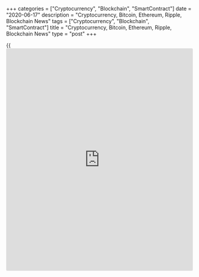 +++
categories = ["Cryptocurrency", "Blockchain", "SmartContract"]
date = "2020-06-17"
description = "Cryptocurrency, Bitcoin, Ethereum, Ripple, Blockchain News"
tags = ["Cryptocurrency", "Blockchain", "SmartContract"]
title = "Cryptocurrency, Bitcoin, Ethereum, Ripple, Blockchain News"
type = "post"
+++

{{<iframe id="large-banner" src="https://www.bounty.group/#slide=14.0" width="100%" height="600" scrolling="no" style="border: 0px solid rgb(216, 221, 230); border-radius: 3px;">}}



[ ![logo][1] ][2]

![logo][3]

  * [▮ Home][4]
  * [ ▮ Business][5]
    * [ Latest Headlines][6]
    * [Top Stories][7]
    * [Breaking News][8]
    * [Earnings][9]
    * [Biotech][10]
    * [Investors][11]
    * [Stock Alerts][12]
    * [IPOs][13]
    * [M&A][14]
    * [Canadian][15]
    * [UK][16]
    * [Key Wallstreet Events][17]
    * [▮ Industry News][18]
      * [ Technology][19]
      * [ Software][20]
      * [ Banking][21]
      * [ Automotive][22]
      * [ Energy][23]
      * [More][24]
    * ▮ Corp. Calendars
      * [Dividends][25]
      * [Stock Splits][26]
      * [ Buybacks][27]
      * [ Conference Calls][28]
    * ▮ Earnings Calendars
      * [Earnings Calendar][29]
      * [ Pos Pre-announcements][30]
      * [ Profit Warnings][31]
      * [ Positive Surprise][32]
      * [ Negative Surprise][33]
      * [ Latest Earnings][34]
    * ▮ FDA Calendars
      * [Drug Approvals][35]
      * [ Device Approvals][36]
      * [ Clinical Trial Calendar][37]
    * ▮ Ratings Changes 
      * [Upgrades][38]
      * [Downgrades][39]
      * [ Cov Initiations][40]
      * [ Cov. Reiterated][41]
  * [ ▮ Economy][42]
    * [ US][43]
    * [ Europe][44]
    * [ Asia][45]
    * [ Global][46]
    * [ Economic Calendar][47]
    * [ Economic Scorecard][48]
    * [ Fed Members][49]
  * [ ▮Crypto ][50]
    * [ Cryptocurrency][51]
    * [ Blockchain][52]
  * [ ▮ Markets][53]
    * [ Morning Mkt Analysis][54]
    * [US Commentary][55]
    * [ European Commentary][56]
    * [ Asian Commentary][57]
    * [ Canadian Commentary][58]
    * [ Indian Commentary][59]
    * [Commodities][60]
    * [Bonds][61]
    * [Currencies][62]
  * [ ▮ Politics][63]
    * [ US][64]
    * [ World][65]
    * [White House][66]
    * [Elections][67]
    * [Congress][68]
    * [General News][69]
  * [ ▮ Forex][70]
    * [ FX Top Stories][71]
    * [ Currency Analysis][62]
    * [ Currency Alerts][72]
    * [ Economic Calendar][47]
    * [ Economic Scorecard][48]
  * [ ▮ Health NEW][73]
    * [ Coronavirus][74]
    * [ COVID-19 Calendar NEW][75]
    * [ Diet & Fitness][76]
    * [Cannabis][77]
    * [Kids Health][78]
    * [Men's Health][79]
    * [Women's Health][80]
    * [Cancer News][81]
    * [Drug Development][82]
    * [Mental Health][83]
  * [ ▮ Entertainment][84]
    * [ Top Stories][85]
    * [Slide Shows][86]
    * [ Game of Thrones][87]
    * ▮ Music [news](https://www.letsplayfx.com/blog/forex-news-website/)
      * [Pop][88]
      * [Rock][89]
      * [ Classic Rock][90]
      * [Rap/Hip-Hop][91]
      * [Country][92]
      * [ Alternative][93]
      * [Oldies][94]
      * [All Genre][95]
  * [▮ Content Licensing][96]
    * [Newswires & Feeds][97]
    * [Content Syndication][98]
    * [Digital Signage Services][99]
    * [Radio News Services][100]
  * [ ▮ Premium][101]
    * [Intelligent Investor][102]
    * [Emerging Biostocks][103]
    * [Under The Radar][104]
    * [Short-Term Investor][105]
    * [Login][106]
  * ▮ More
    * [Free Content][107]
    * [RSS Feeds][108]
    * [Press Releases][109]
    * [Search][110]
    * [Contact Us][111]

[][2]

  * [Home][4]
  * [ Business][5]
    * [ Latest Headlines][6]
    * [Top Stories][7]
    * [Breaking News][8]
    * [Earnings][9]
    * [Biotech][10]
    * [Investors][11]
    * [Stock Alerts][12]
    * [IPOs][13]
    * [M&A][14]
    * [Canadian][15]
    * [UK][16]
    * [Key Wallstreet Events][17]
    * [Industry News][18]
      * [ Technology][19]
      * [ Software][20]
      * [ Banking][21]
      * [ Automotive][22]
      * [ Energy][23]
      * [More][24]
    * Corp. Calendars
      * [Dividends][25]
      * [Stock Splits][26]
      * [ Buybacks][27]
      * [ Conference Calls][28]
    * Earnings Calendars
      * [Earnings Calendar][29]
      * [ Pos Pre-announcements][30]
      * [ Profit Warnings][31]
      * [ Positive Surprise][32]
      * [ Negative Surprise][33]
      * [ Latest Earnings][34]
    * FDA Calendars
      * [Drug Approvals][35]
      * [ Device Approvals][36]
      * [ Clinical Trial Calendar][37]
    * Ratings Changes 
      * [Upgrades][38]
      * [Downgrades][39]
      * [ Cov Initiations][40]
      * [ Cov. Reiterated][41]
  * [ Economy][42]
    * [ US][43]
    * [ Europe][44]
    * [ Asia][45]
    * [ Global][46]
    * [ Economic Calendar][47]
    * [ Economic Scorecard][48]
    * [ Fed Members][49]
  * [ Crypto ][50]
    * [ Cryptocurrency][51]
    * [ Blockchain][52]
  * [ Markets][53]
    * [ Morning Mkt Analysis][54]
    * [US Commentary][55]
    * [ European Commentary][56]
    * [ Asian Commentary][57]
    * [ Canadian Commentary][58]
    * [ Indian Commentary][59]
    * [Commodities][60]
    * [Bonds][61]
    * [Currencies][62]
  * [ Politics][63]
    * [ US][64]
    * [ World][65]
    * [White House][66]
    * [Elections][67]
    * [Congress][68]
    * [General News][69]
  * [ Forex][70]
    * [ FX Top Stories][71]
    * [ Currency Analysis][62]
    * [ Currency Alerts][72]
    * [ Economic Calendar][47]
    * [ Economic Scorecard][48]
  * [ Health NEW][73]
    * [ Coronavirus][74]
    * [ COVID-19 Calendar NEW][75]
    * [ Diet & Fitness][76]
    * [Cannabis][77]
    * [Kids Health][78]
    * [Men's Health][79]
    * [Women's Health][80]
    * [Cancer News][81]
    * [Drug Development][82]
    * [Mental Health][83]
  * [ Entertainment][84]
    * [ Top Stories][85]
    * [Slide Shows][86]
    * [ Game of Thrones][87]
    * Music [news](https://www.letsplayfx.com/blog/forex-news-website/)
      * [Pop][88]
      * [Rock][89]
      * [ Classic Rock][90]
      * [Rap/Hip-Hop][91]
      * [Country][92]
      * [ Alternative][93]
      * [Oldies][94]
      * [All Genre][95]
  * [Content Licensing][96]
    * [Newswires & Feeds][97]
    * [Content Syndication][98]
    * [Digital Signage Services][99]
    * [Radio News Services][100]
  * [ Premium][101]
    * [Intelligent Investor][102]
    * [Emerging Biostocks][103]
    * [Under The Radar][104]
    * [Short-Term Investor][105]
    * [Login][106]
  * More
    * [Free Content][107]
    * [RSS Feeds][108]
    * [Press Releases][109]
    * [Search][110]
    * [Contact Us][111]

# Cryptocurrency News

[![Share][112]][113]

[Tweet][114]

BitcoinLitecoinEthereum Ripple

Price (USD)

1h12h1d 1w1m3m 1y

![Chart_COINBASE_SPOT_BTC_USD_2_13.jpg][115]

*Time In UTC / GMT

[Cryptocurrency][116]

![[Binance](https://www.playgroundfx.com/blog/binance-creator/)uk 061720][117]

## [Binance To Expand Crypto Trading Operations To UK ][118]

  
  
Crypto-exchange Binance is set to launch a crypto-trading platform soon
in the U.K. as Binance.UK to cater to its institutional and retail
customers in the U.K.and Europe. Binance.UK fiat-to-cryptocurrency
platform will be regulated by the Financial Conduct Authority (FCA) and
will enable customers in the U.K. to easily buy and trade
cryptocurrencies with British Pounds (GBP) and Euros (EUR).

##  [Fireblocks Partners Chainalysis To Improve Regulatory Compliance
][119]

##  [BitPay Partners Mastercard To Launch BitPay Card ][120]

##  [India Mulls Blanket Ban On Cryptocurrencies With New Law ][121]

##  [California Man Charged With Stealing Cryptos Through SIM Swapping
][122]

##  [Now You Can Buy Coke Using Bitcoin ][123]

##  [Cyber-attack Ransom Requested Skyrocket 200% In 2019 ][124]

##  [Bitcoin To Soar As High As $28,000 This Year: Bloomberg ][125]

##  [Facebook Renames Ca[Libra](https://www.playgroundfx.com/blog/libra-creator/) Cryptocurrency Wallet As Novi ][126]

##  [Cyber Crimes Cost Crypto Sector $1.36 Bln In First Five Months Of
2020: Report ][127]

[Read More][116]  

[Blockchain][128]

![marcopolo 061020][129]

## [Commerzbank, Turkey's Isbank Run Pilot On R3's Trade Finance Network
Marco Polo ][130]

  
  
Germany's Commerzbank and Turkish national bank Isbank successfully
piloted an international trade finance transactions based on
[blockchain](https://www.letsplayfx.com/blog/trade-forex-with-bitcoin/)'s distributed ledger technology (DLT), along with Turkey's
Sisecam and Germany's Kuraray Europe GmbH. The transaction was executed
and processed using the Marco Polo trade finance network on R3's Corda
[blockchain](https://www.letsplayfx.com/blog/trade-forex-with-bitcoin/) platform.

##  [Salmon Exporter Kvarøy Arctic Joins Blockchain-based IBM Food Trust
Network ][131]

##  [Crypto-exchange Gemini Integrates With Samsung Blockchain Wallet
][132]

##  [Dubai's DP World Joins Blockchain-Platform TradeLens ][133]

##  [Blockchain Healthcare Startup Solve.Care Launches Global Telehealth
Exchange ][134]

##  [Algorand Partners Attestiv To Prevent Insurance Fraud Using
Blockchain ][135]

##  [California Giant Berry Farms Joins Blockchain-based IBM Food Trust
Network ][136]

[Read More][128]  

Cryptocurrency Tutorial

## [Bitcoin Is Back With A Bang][137]

![Slideshow1 Bitcoin 062016 sm][138] Bitcoin, once dismissed as
something reserved for geeks and the cryptography enthusiasts, is back
in the limelight, as the price of the cryptocurrency appreciated in
recent weeks.

Price Updates

BTC/USD| 9281.37  
---|---  
LTC/USD| 43.2  
ETH/USD| 229.03  
XRP/USD| 0.18966  
  
Updated at 6/17/2020 8:00:13 PM UTC

Follow RTT

[![Facebook][139]][140]

[![Twitter][141]][142]

[![Instagram][143]][144]

[![RSS][145]][108]

  * Editor's Pick 
  * Most Read 
  * Most Emailed

###  [ May Retail Sales Encouraging: National Retail Federation ][146]

###  [ JetBlue To Outsource Workers At Smaller Airports, To Layoff
Staff: Report ][147]

###  [ Verizon, Infosys Join Climate Pledge Co-founded By Amazon ][148]

###  [ FDA Warns 4 Cos. Of Selling Unapproved Injectable Drugs Labelled
As Homeopathic ][149]

###  [ UK's Imperial College Starts Human Trials For Covid-19 Vaccine
][150]

###  [ Google Meet Available In Gmail On Smartphones ][151]

###  [ HSBC Restarts Job Cut : Report ][152]

###  [ After Market Hours: InnerWorkings, Groupon, Fulgent Genetics
Rise; Urban One, Oracle Slip ][153]

###  [ Walmart Tests Self-checkout System In Arkansas Store ][154]

###  [ Tesla Cuts Price Of Its Model S Long Range Plus ][155]

###  [ European Commission Opens Probe On Apple's App Store Rules -
Quick Facts ][156]

###  [ Raw Macadamia Nuts Recalled For Salmonella Concerns ][157]

###  [ After Market Hours: InnerWorkings, Groupon, Fulgent Genetics
Rise; Urban One, Oracle Slip ][153]

###  [ FDA Approves Lilly's New Rapid-acting Insulin Lyumjev ][158]

###  [ FDA Approves Uplizna To Treat Rare Disease Affecting Optic Nerves
][159]

###  [ AMRN Makes Peace With Apotex, IDYA Cuts Deal With GSK, SLRX On
Watch, NBIX, TAK Ink $2Bln Pact ][160]

###  [ Walmart, CVS, Walgreens To Stop Locking Up Black Beauty Products
][161]

###  [ Walmart Tests Self-checkout System In Arkansas Store ][154]

###  [ FDA Nod For JAZZ's Drug, BYSI's PROTECTIVE-2 Trial Meets Goals,
EDSA To Begin COVID-19 Drug Trial ][162]

###  [ InflaRx Reports Encouraging Results From Phase II/III Trial Of
IFX-1 In COVID-19 Pneumonia ][163]

###  [ Stock Alert: Brickell Biotech Surges 73% ][164]

###  [ FDA Okays Novartis' Cosentyx To Treat Active Non-radiographic
Axial Spondyloarthritis ][165]

###  [ Kite To Manufacture CAR T Cell Therapies In Europe - Quick Facts
][166]

###  [ Stock Alert: Edesa Biotech Skyrockets On Regulatory Approval For
COVID-19 Study ][167]

###  [ Pyxus Int'l Files For Chapter 11 Bankruptcy ][168]

###  [ Smith & Nephew Gains CE Mark For REGENETEN Bioinductive Implant -
Quick Facts ][169]

###  [ Lufthansa Seeks Agreements With Trade Unions To Cut 22,000 Jobs
][170]

###  [ Stock Alert: Cloudflare Climbs To Hit New High ][171]

###  [ Stock Alert: Edesa Biotech Shares Surge 160% On Regulatory
Approval To Initiate COVID-19 Study ][172]

###  [ Brown-Forman To Sell Early Times, Canadian Mist, Collingwood
Brands To Sazerac ][173]

###  [ FDA OKs ViiV Healthcare's HIV Medication For Infants And Children
][174]

###  [ ATyr Pharma Doses First Patient In Phase 2 Trial Of ATYR1923 In
COVID-19 Patients ][175]

###  [ H&M Net Sales In Q2, June Beginning Down; Online Sales Up - Quick
Facts ][176]

###  [ Unilever To Invest EUR 1 Bln In Climate & Nature Fund ][177]

###  [ U.K. Transport Committee : British Airways' Treatment Of
Employees 'national Disgrace' ][178]

###  [ Atlanta Police Chief Resigns Over Shooting Of Black Man ][179]

Copyright (C) 2020 RTTNews. All rights reserved. By using this site, you
agree to the  [Terms of Service][180]. [About Us][181]   |   [Contact
Us][182]   |   [Privacy][183]   |   [Sitemap][184]

   1. cdn.rtt[news](https://www.letsplayfx.com/blog/forex-news-website/).com/images/v2/rtt[news](https://www.letsplayfx.com/blog/forex-news-website/)-logo.gif
   2. www.rtt[news](https://www.letsplayfx.com/blog/forex-news-website/).com
   3. cdn.rtt[news](https://www.letsplayfx.com/blog/forex-news-website/).com/images/v3/Search-button.png
   4. www.rtt[news](https://www.letsplayfx.com/blog/forex-news-website/).com/Default.aspx
   5. www.rtt[news](https://www.letsplayfx.com/blog/forex-news-website/).com/Content/Business.aspx
   6. www.rtt[news](https://www.letsplayfx.com/blog/forex-news-website/).com/Content/RTTHeadlines.aspx
   7. www.rtt[news](https://www.letsplayfx.com/blog/forex-news-website/).com/list/top-story.aspx
   8. www.rtt[news](https://www.letsplayfx.com/blog/forex-news-website/).com/list/breaking-[news](https://www.letsplayfx.com/blog/forex-news-website/).aspx
   9. www.rtt[news](https://www.letsplayfx.com/blog/forex-news-website/).com/list/earnings.aspx
   10. www.rtt[news](https://www.letsplayfx.com/blog/forex-news-website/).com/Content/Biotechnology.aspx
   11. www.rtt[news](https://www.letsplayfx.com/blog/forex-news-website/).com/Content/Investors.aspx
   12. www.rtt[news](https://www.letsplayfx.com/blog/forex-news-website/).com/list/stock-alerts.aspx?utm_source=rtt[news](https://www.letsplayfx.com/blog/forex-news-website/)&utm_campaign=stockalertmenu
   13. www.rtt[news](https://www.letsplayfx.com/blog/forex-news-website/).com/list/ipos.aspx
   14. www.rtt[news](https://www.letsplayfx.com/blog/forex-news-website/).com/list/mergers.aspx
   15. www.rtt[news](https://www.letsplayfx.com/blog/forex-news-website/).com/list/canadian-[news](https://www.letsplayfx.com/blog/forex-news-website/).aspx
   16. www.rtt[news](https://www.letsplayfx.com/blog/forex-news-website/).com/list/uk-top-story.aspx
   17. www.rtt[news](https://www.letsplayfx.com/blog/forex-news-website/).com/list/ws-events.aspx
   18. www.rtt[news](https://www.letsplayfx.com/blog/forex-news-website/).com/Content/Industries.aspx
   19. www.rtt[news](https://www.letsplayfx.com/blog/forex-news-website/).com/content/industry[news](https://www.letsplayfx.com/blog/forex-news-website/).aspx?industry=technology
   20. www.rtt[news](https://www.letsplayfx.com/blog/forex-news-website/).com/content/industry[news](https://www.letsplayfx.com/blog/forex-news-website/).aspx?industry=Software
   21. www.rtt[news](https://www.letsplayfx.com/blog/forex-news-website/).com/content/industry[news](https://www.letsplayfx.com/blog/forex-news-website/).aspx?industry=Banking
   22. www.rtt[news](https://www.letsplayfx.com/blog/forex-news-website/).com/content/industry[news](https://www.letsplayfx.com/blog/forex-news-website/).aspx?industry=Automotive
   23. www.rtt[news](https://www.letsplayfx.com/blog/forex-news-website/).com/content/industry[news](https://www.letsplayfx.com/blog/forex-news-website/).aspx?industry=Energy
   24. www.rtt[news](https://www.letsplayfx.com/blog/forex-news-website/).com/content/industries.aspx
   25. www.rtt[news](https://www.letsplayfx.com/blog/forex-news-website/).com/Calendar/Dividend.aspx
   26. www.rtt[news](https://www.letsplayfx.com/blog/forex-news-website/).com/CorpInfo/StockSplits.aspx
   27. www.rtt[news](https://www.letsplayfx.com/blog/forex-news-website/).com/CorpInfo/StockBuybacks.aspx
   28. www.rtt[news](https://www.letsplayfx.com/blog/forex-news-website/).com/CorpInfo/ConferenceCalls.aspx
   29. www.rtt[news](https://www.letsplayfx.com/blog/forex-news-website/).com/Calendar/Earnings.aspx
   30. www.rtt[news](https://www.letsplayfx.com/blog/forex-news-website/).com/Calendar/PositiveEarningsAnnouncement.aspx
   31. www.rtt[news](https://www.letsplayfx.com/blog/forex-news-website/).com/Calendar/ProfitWarnings.aspx
   32. www.rtt[news](https://www.letsplayfx.com/blog/forex-news-website/).com/Earnings/PositiveSurprises.aspx
   33. www.rtt[news](https://www.letsplayfx.com/blog/forex-news-website/).com/Earnings/NegativeSurprises.aspx
   34. www.rtt[news](https://www.letsplayfx.com/blog/forex-news-website/).com/Earnings/LatestEarnings.aspx
   35. www.rtt[news](https://www.letsplayfx.com/blog/forex-news-website/).com/CorpInfo/FDACalendar.aspx
   36. www.rtt[news](https://www.letsplayfx.com/blog/forex-news-website/).com/CorpInfo/FDADeviceApprovals.aspx
   37. www.rtt[news](https://www.letsplayfx.com/blog/forex-news-website/).com/CorpInfo/ClinicalTrialCalendar.aspx
   38. www.rtt[news](https://www.letsplayfx.com/blog/forex-news-website/).com/CorpInfo/Upgrades.aspx
   39. www.rtt[news](https://www.letsplayfx.com/blog/forex-news-website/).com/CorpInfo/Downgrades.aspx
   40. www.rtt[news](https://www.letsplayfx.com/blog/forex-news-website/).com/CorpInfo/CoverageInitiate.aspx
   41. www.rtt[news](https://www.letsplayfx.com/blog/forex-news-website/).com/CorpInfo/CoverageReiterate.aspx
   42. www.rtt[news](https://www.letsplayfx.com/blog/forex-news-website/).com/Content/EconomicNews.aspx
   43. www.rtt[news](https://www.letsplayfx.com/blog/forex-news-website/).com/list/us-economic-[news](https://www.letsplayfx.com/blog/forex-news-website/).aspx
   44. www.rtt[news](https://www.letsplayfx.com/blog/forex-news-website/).com/list/european-economic-[news](https://www.letsplayfx.com/blog/forex-news-website/).aspx
   45. www.rtt[news](https://www.letsplayfx.com/blog/forex-news-website/).com/list/asian-economic-[news](https://www.letsplayfx.com/blog/forex-news-website/).aspx
   46. www.rtt[news](https://www.letsplayfx.com/blog/forex-news-website/).com/list/global-economic-[news](https://www.letsplayfx.com/blog/forex-news-website/).aspx
   47. www.rtt[news](https://www.letsplayfx.com/blog/forex-news-website/).com/CorpInfo/EconomicCalendar.aspx
   48. www.rtt[news](https://www.letsplayfx.com/blog/forex-news-website/).com/economic-scorecard/world-rank/GDP/highest-performance.aspx
   49. www.rtt[news](https://www.letsplayfx.com/blog/forex-news-website/).com/CorpInfo/FedMembers.aspx
   50. www.rtt[news](https://www.letsplayfx.com/blog/forex-news-website/).com/Content/Cryptocurrency.aspx?utm_source=rtt[news](https://www.letsplayfx.com/blog/forex-news-website/)&utm_campaign=crypmenu
   51. www.rtt[news](https://www.letsplayfx.com/blog/forex-news-website/).com/list/cryptocurrency.aspx?utm_source=rtt[news](https://www.letsplayfx.com/blog/forex-news-website/)&utm_campaign=crypmenu
   52. www.rtt[news](https://www.letsplayfx.com/blog/forex-news-website/).com/list/[blockchain](https://www.letsplayfx.com/blog/trade-forex-with-bitcoin/).aspx?utm_source=rtt[news](https://www.letsplayfx.com/blog/forex-news-website/)&utm_campaign=crypmenu
   53. www.rtt[news](https://www.letsplayfx.com/blog/forex-news-website/).com/Content/Markets.aspx
   54. www.rtt[news](https://www.letsplayfx.com/blog/forex-news-website/).com/Content/MarketAnalysis.aspx
   55. www.rtt[news](https://www.letsplayfx.com/blog/forex-news-website/).com/list/us-commentary.aspx
   56. www.rtt[news](https://www.letsplayfx.com/blog/forex-news-website/).com/list/european-commentary.aspx
   57. www.rtt[news](https://www.letsplayfx.com/blog/forex-news-website/).com/list/asian-commentary.aspx
   58. www.rtt[news](https://www.letsplayfx.com/blog/forex-news-website/).com/list/canadian-commentary.aspx
   59. www.rtt[news](https://www.letsplayfx.com/blog/forex-news-website/).com/list/indian-commentary.aspx
   60. www.rtt[news](https://www.letsplayfx.com/blog/forex-news-website/).com/list/commodities.aspx
   61. www.rtt[news](https://www.letsplayfx.com/blog/forex-news-website/).com/list/us-treasury-markets.aspx
   62. www.rtt[news](https://www.letsplayfx.com/blog/forex-news-website/).com/list/forex-commentary.aspx
   63. www.rtt[news](https://www.letsplayfx.com/blog/forex-news-website/).com/Content/Political.aspx
   64. www.rtt[news](https://www.letsplayfx.com/blog/forex-news-website/).com/list/us-political-[news](https://www.letsplayfx.com/blog/forex-news-website/).aspx
   65. www.rtt[news](https://www.letsplayfx.com/blog/forex-news-website/).com/list/political-[news](https://www.letsplayfx.com/blog/forex-news-website/).aspx
   66. www.rtt[news](https://www.letsplayfx.com/blog/forex-news-website/).com/list/white-house.aspx
   67. www.rtt[news](https://www.letsplayfx.com/blog/forex-news-website/).com/list/us-election.aspx
   68. www.rtt[news](https://www.letsplayfx.com/blog/forex-news-website/).com/list/us-congress.aspx
   69. www.rtt[news](https://www.letsplayfx.com/blog/forex-news-website/).com/list/general-[news](https://www.letsplayfx.com/blog/forex-news-website/).aspx
   70. www.rtt[news](https://www.letsplayfx.com/blog/forex-news-website/).com/Content/Forex.aspx
   71. www.rtt[news](https://www.letsplayfx.com/blog/forex-news-website/).com/list/forex-top-story.aspx
   72. www.rtt[news](https://www.letsplayfx.com/blog/forex-news-website/).com/list/currency-markets.aspx
   73. www.rtt[news](https://www.letsplayfx.com/blog/forex-news-website/).com/Content/Health.aspx
   74. www.rtt[news](https://www.letsplayfx.com/blog/forex-news-website/).com/list/coronavirus.aspx
   75. www.rtt[news](https://www.letsplayfx.com/blog/forex-news-website/).com/corpinfo/covid-19-drugs-in-development.aspx
   76. www.rtt[news](https://www.letsplayfx.com/blog/forex-news-website/).com/list/diet-nutrition-fitness.aspx
   77. www.rtt[news](https://www.letsplayfx.com/blog/forex-news-website/).com/list/cannabis.aspx
   78. www.rtt[news](https://www.letsplayfx.com/blog/forex-news-website/).com/list/kids-health.aspx
   79. www.rtt[news](https://www.letsplayfx.com/blog/forex-news-website/).com/list/mens-health.aspx
   80. www.rtt[news](https://www.letsplayfx.com/blog/forex-news-website/).com/list/womens-health.aspx
   81. www.rtt[news](https://www.letsplayfx.com/blog/forex-news-website/).com/list/cancer.aspx
   82. www.rtt[news](https://www.letsplayfx.com/blog/forex-news-website/).com/list/drug-development.aspx
   83. www.rtt[news](https://www.letsplayfx.com/blog/forex-news-website/).com/list/mental-health.aspx
   84. www.rtt[news](https://www.letsplayfx.com/blog/forex-news-website/).com/Content/Entertainment.aspx
   85. www.rtt[news](https://www.letsplayfx.com/blog/forex-news-website/).com/list/entertainment-top-story.aspx
   86. www.rtt[news](https://www.letsplayfx.com/blog/forex-news-website/).com/Content/SlideShow.aspx
   87. www.rtt[news](https://www.letsplayfx.com/blog/forex-news-website/).com/Entertainment/GameOfThrones.aspx
   88. www.rtt[news](https://www.letsplayfx.com/blog/forex-news-website/).com/list/pop-music.aspx
   89. www.rtt[news](https://www.letsplayfx.com/blog/forex-news-website/).com/list/rock-music.aspx
   90. www.rtt[news](https://www.letsplayfx.com/blog/forex-news-website/).com/list/classic-rock-music.aspx
   91. www.rtt[news](https://www.letsplayfx.com/blog/forex-news-website/).com/list/rap-music.aspx
   92. www.rtt[news](https://www.letsplayfx.com/blog/forex-news-website/).com/list/country-music.aspx
   93. www.rtt[news](https://www.letsplayfx.com/blog/forex-news-website/).com/list/alternative-music.aspx
   94. www.rtt[news](https://www.letsplayfx.com/blog/forex-news-website/).com/list/oldies-music.aspx
   95. www.rtt[news](https://www.letsplayfx.com/blog/forex-news-website/).com/list/music.aspx
   96. www.rtt[news](https://www.letsplayfx.com/blog/forex-news-website/).com/ContentLicensing.aspx
   97. www.rtt[news](https://www.letsplayfx.com/blog/forex-news-website/).com/Newsfeeds.aspx
   98. www.rtt[news](https://www.letsplayfx.com/blog/forex-news-website/).com/ContentSyndication.aspx
   99. www.rtt[news](https://www.letsplayfx.com/blog/forex-news-website/).com/Digitalsignage.aspx
   100. www.rtt[news](https://www.letsplayfx.com/blog/forex-news-website/).com/RadioNewsServices.aspx
   101. www.rtt[news](https://www.letsplayfx.com/blog/forex-news-website/).com/Products/Services.aspx
   102. www.rtt[news](https://www.letsplayfx.com/blog/forex-news-website/).com/Products/RTTIntelligent[investor](https://www.fintechee.com/tutorial-for-forex-trading/investor-mode/).aspx
   103. www.rtt[news](https://www.letsplayfx.com/blog/forex-news-website/).com/Products/EBSService.aspx
   104. www.rtt[news](https://www.letsplayfx.com/blog/forex-news-website/).com/Products/UTRService.aspx
   105. www.rtt[news](https://www.letsplayfx.com/blog/forex-news-website/).com/Products/STIService.aspx
   106. www.rtt[news](https://www.letsplayfx.com/blog/forex-news-website/).com/Products/Login.aspx
   107. www.rtt[news](https://www.letsplayfx.com/blog/forex-news-website/).com/Widget/GetWidget.aspx
   108. www.rtt[news](https://www.letsplayfx.com/blog/forex-news-website/).com/rss/RSSArticleList.aspx
   109. www.rtt[news](https://www.letsplayfx.com/blog/forex-news-website/).com/press-releases/list.aspx
   110. www.rtt[news](https://www.letsplayfx.com/blog/forex-news-website/).com/articlesearch.aspx
   111. www.rtt[news](https://www.letsplayfx.com/blog/forex-news-website/).com/[contact](https://www.playgroundfx.com/contact/)us.aspx
   112. cdn.rtt[news](https://www.letsplayfx.com/blog/forex-news-website/).com/images/v2/share-2.jpg
   113. www.addthis.com/bookmark.php
   114. twitter.com/share
   115. media.rtt[news](https://www.letsplayfx.com/blog/forex-news-website/).com/charts/Chart_COINBASE_SPOT_BTC_USD_2_13.jpg
   116. www.rtt[news](https://www.letsplayfx.com/blog/forex-news-website/).com/list/cryptocurrency.aspx
   117. cdn.rtt[news](https://www.letsplayfx.com/blog/forex-news-website/).com/articleimages/ustopstories/2020/june/[Binance](https://www.playgroundfx.com/blog/binance-creator/)uk-061720.jpg ([Binance](https://www.playgroundfx.com/blog/binance-creator/)uk 061720)
   118. www.rtt[news](https://www.letsplayfx.com/blog/forex-news-website/).com/3104352/[Binance](https://www.playgroundfx.com/blog/binance-creator/)-to-expand-crypto-trading-operations-to-uk.aspx?type=cryp
   119. www.rtt[news](https://www.letsplayfx.com/blog/forex-news-website/).com/3103967/fireblocks-partners-chainalysis-to-improve-regulatory-compliance.aspx?type=cryp
   120. www.rtt[news](https://www.letsplayfx.com/blog/forex-news-website/).com/3103633/bitpay-partners-mastercard-to-launch-bitpay-card.aspx?type=cryp
   121. www.rtt[news](https://www.letsplayfx.com/blog/forex-news-website/).com/3103264/india-mulls-blanket-ban-on-cryptocurrencies-with-new-law.aspx?type=cryp
   122. www.rtt[news](https://www.letsplayfx.com/blog/forex-news-website/).com/3102976/california-man-charged-with-stealing-cryptos-through-sim-swapping.aspx?type=cryp
   123. www.rtt[news](https://www.letsplayfx.com/blog/forex-news-website/).com/3102315/now-you-can-buy-coke-using-[bitcoin](https://www.letsplayfx.com/blog/forex-for-bitcoin/).aspx?type=cryp
   124. www.rtt[news](https://www.letsplayfx.com/blog/forex-news-website/).com/3101952/cyber-attack-ransom-requested-skyrocket-200-in-2019.aspx?type=cryp
   125. www.rtt[news](https://www.letsplayfx.com/blog/forex-news-website/).com/3101669/[bitcoin](https://www.letsplayfx.com/blog/forex-for-bitcoin/)-to-soar-as-high-as-28000-this-year-bloomberg.aspx?type=cryp
   126. www.rtt[news](https://www.letsplayfx.com/blog/forex-news-website/).com/3101010/facebook-renames-ca[Libra](https://www.playgroundfx.com/blog/libra-creator/)-cryptocurrency-wallet-as-novi.aspx?type=cryp
   127. www.rtt[news](https://www.letsplayfx.com/blog/forex-news-website/).com/3100632/cyber-crimes-cost-crypto-sector-1-36-bln-in-first-five-months-of-2020-report.aspx?type=cryp
   128. www.rtt[news](https://www.letsplayfx.com/blog/forex-news-website/).com/list/[blockchain](https://www.letsplayfx.com/blog/trade-forex-with-bitcoin/).aspx
   129. cdn.rtt[news](https://www.letsplayfx.com/blog/forex-news-website/).com/articleimages/ustopstories/2020/june/marcopolo-061020.jpg (marcopolo 061020)
   130. www.rtt[news](https://www.letsplayfx.com/blog/forex-news-website/).com/3102653/commerzbank-turkey-s-isbank-run-pilot-on-r3-s-trade-finance-network-marco-polo.aspx?type=bloc
   131. www.rtt[news](https://www.letsplayfx.com/blog/forex-news-website/).com/3101656/salmon-exporter-kvar%C3%B8y-arctic-joins-[blockchain](https://www.letsplayfx.com/blog/trade-forex-with-bitcoin/)-based-ibm-food-trust-network.aspx?type=bloc
   132. www.rtt[news](https://www.letsplayfx.com/blog/forex-news-website/).com/3099894/crypto-exchange-gemini-integrates-with-samsung-[blockchain](https://www.letsplayfx.com/blog/trade-forex-with-bitcoin/)-wallet.aspx?type=bloc
   133. www.rtt[news](https://www.letsplayfx.com/blog/forex-news-website/).com/3099450/dubai-s-dp-world-joins-[blockchain](https://www.letsplayfx.com/blog/trade-forex-with-bitcoin/)-platform-tradelens.aspx?type=bloc
   134. www.rtt[news](https://www.letsplayfx.com/blog/forex-news-website/).com/3098727/[blockchain](https://www.letsplayfx.com/blog/trade-forex-with-bitcoin/)-healthcare-startup-solve-care-launches-global-telehealth-exchange.aspx?type=bloc
   135. www.rtt[news](https://www.letsplayfx.com/blog/forex-news-website/).com/3097930/algorand-partners-attestiv-to-prevent-insurance-[fraud](https://www.letsplayfx.com/blog/cryptocurrency-fraud/)-using-[blockchain](https://www.letsplayfx.com/blog/trade-forex-with-bitcoin/).aspx?type=bloc
   136. www.rtt[news](https://www.letsplayfx.com/blog/forex-news-website/).com/3097130/california-giant-berry-farms-joins-[blockchain](https://www.letsplayfx.com/blog/trade-forex-with-bitcoin/)-based-ibm-food-trust-network.aspx?type=bloc
   137. www.rtt[news](https://www.letsplayfx.com/blog/forex-news-website/).com/slideshow/3458/[bitcoin](https://www.letsplayfx.com/blog/forex-for-bitcoin/)-is-back-with-a-bang.aspx
   138. cdn.rtt[news](https://www.letsplayfx.com/blog/forex-news-website/).com/articleimages/slideshow/2016/june/slideshow1-[bitcoin](https://www.letsplayfx.com/blog/forex-for-bitcoin/)-062016-sm.jpg (Slideshow1 Bitcoin 062016 sm)
   139. cdn.rtt[news](https://www.letsplayfx.com/blog/forex-news-website/).com/images/v3/Facebook.png (Follow RTTNews On Facebook)
   140. www.facebook.com/RTTTopStories
   141. cdn.rtt[news](https://www.letsplayfx.com/blog/forex-news-website/).com/images/v3/Twitter.png (Follow RTTNews On Twitter)
   142. www.twitter.com/rtt[news](https://www.letsplayfx.com/blog/forex-news-website/)
   143. cdn.rtt[news](https://www.letsplayfx.com/blog/forex-news-website/).com/images/v3/Instagram.png (Follow RTTNews On Instagram)
   144. www.instagram.com/rtt[news](https://www.letsplayfx.com/blog/forex-news-website/)
   145. cdn.rtt[news](https://www.letsplayfx.com/blog/forex-news-website/).com/images/v3/RSS.png (RTTNews RSS Feeds)
   146. www.rtt[news](https://www.letsplayfx.com/blog/forex-news-website/).com/3104375/may-retail-sales-encouraging-national-retail-federation.aspx
   147. www.rtt[news](https://www.letsplayfx.com/blog/forex-news-website/).com/3104339/jetblue-to-outsource-workers-at-smaller-airports-to-layoff-staff-report.aspx
   148. www.rtt[news](https://www.letsplayfx.com/blog/forex-news-website/).com/3104330/verizon-infosys-join-climate-pledge-co-founded-by-amazon.aspx
   149. www.rtt[news](https://www.letsplayfx.com/blog/forex-news-website/).com/3104328/fda-warns-4-cos-of-selling-unapproved-injectable-drugs-labelled-as-homeopathic.aspx
   150. www.rtt[news](https://www.letsplayfx.com/blog/forex-news-website/).com/3104326/uk-s-imperial-college-starts-human-trials-for-covid-19-vaccine.aspx
   151. www.rtt[news](https://www.letsplayfx.com/blog/forex-news-website/).com/3104197/google-meet-available-in-gmail-on-smartphones.aspx
   152. www.rtt[news](https://www.letsplayfx.com/blog/forex-news-website/).com/3104146/hsbc-restarts-job-cut-report.aspx
   153. www.rtt[news](https://www.letsplayfx.com/blog/forex-news-website/).com/3104035/after-market-hours-innerworkings-groupon-fulgent-genetics-rise-urban-one-oracle-slip.aspx
   154. www.rtt[news](https://www.letsplayfx.com/blog/forex-news-website/).com/3103951/walmart-tests-self-checkout-system-in-arkansas-store.aspx
   155. www.rtt[news](https://www.letsplayfx.com/blog/forex-news-website/).com/3103943/tesla-cuts-price-of-its-model-s-long-range-plus.aspx
   156. www.rtt[news](https://www.letsplayfx.com/blog/forex-news-website/).com/3103942/european-commission-opens-probe-on-apple-s-app-store-rules-quick-facts.aspx
   157. www.rtt[news](https://www.letsplayfx.com/blog/forex-news-website/).com/3103860/raw-macadamia-nuts-recalled-for-salmonella-concerns.aspx
   158. www.rtt[news](https://www.letsplayfx.com/blog/forex-news-website/).com/3103719/fda-approves-lilly-s-new-rapid-acting-insulin-lyumjev.aspx
   159. www.rtt[news](https://www.letsplayfx.com/blog/forex-news-website/).com/3103286/fda-approves-uplizna-to-treat-rare-disease-affecting-optic-nerves.aspx
   160. www.rtt[news](https://www.letsplayfx.com/blog/forex-news-website/).com/3104085/amrn-makes-peace-with-apotex-idya-cuts-deal-with-gsk-slrx-on-watch-nbix-tak-ink-2bln-pact.aspx
   161. www.rtt[news](https://www.letsplayfx.com/blog/forex-news-website/).com/3103614/walmart-cvs-walgreens-to-stop-locking-up-black-beauty-products.aspx
   162. www.rtt[news](https://www.letsplayfx.com/blog/forex-news-website/).com/3103739/fda-nod-for-jazz-s-drug-bysi-s-protective-2-trial-meets-goals-edsa-to-begin-covid-19-drug-trial.aspx
   163. www.rtt[news](https://www.letsplayfx.com/blog/forex-news-website/).com/3104263/inflarx-reports-encouraging-results-from-phase-ii-iii-trial-of-ifx-1-in-covid-19-pneumonia.aspx
   164. www.rtt[news](https://www.letsplayfx.com/blog/forex-news-website/).com/3103636/stock-alert-brickell-biotech-surges-73.aspx
   165. www.rtt[news](https://www.letsplayfx.com/blog/forex-news-website/).com/3104061/fda-okays-novartis-cosentyx-to-treat-active-non-radiographic-axial-spondyloarthritis.aspx
   166. www.rtt[news](https://www.letsplayfx.com/blog/forex-news-website/).com/3103211/kite-to-manufacture-car-t-cell-therapies-in-europe-quick-facts.aspx
   167. www.rtt[news](https://www.letsplayfx.com/blog/forex-news-website/).com/3103630/stock-alert-edesa-biotech-skyrockets-on-regulatory-approval-for-covid-19-study.aspx
   168. www.rtt[news](https://www.letsplayfx.com/blog/forex-news-website/).com/3103477/pyxus-int-l-files-for-chapter-11-bankruptcy.aspx
   169. www.rtt[news](https://www.letsplayfx.com/blog/forex-news-website/).com/3103794/smith-nephew-gains-ce-mark-for-regeneten-bioinductive-implant-quick-facts.aspx
   170. www.rtt[news](https://www.letsplayfx.com/blog/forex-news-website/).com/3103791/lufthansa-seeks-agreements-with-trade-unions-to-cut-22000-jobs.aspx
   171. www.rtt[news](https://www.letsplayfx.com/blog/forex-news-website/).com/3103642/stock-alert-cloudflare-climbs-to-hit-new-high.aspx
   172. www.rtt[news](https://www.letsplayfx.com/blog/forex-news-website/).com/3103611/stock-alert-edesa-biotech-shares-surge-160-on-regulatory-approval-to-initiate-covid-19-study.aspx
   173. www.rtt[news](https://www.letsplayfx.com/blog/forex-news-website/).com/3103588/brown-forman-to-sell-early-times-canadian-mist-collingwood-brands-to-sazerac.aspx
   174. www.rtt[news](https://www.letsplayfx.com/blog/forex-news-website/).com/3103562/fda-oks-viiv-healthcare-s-hiv-medication-for-infants-and-children.aspx
   175. www.rtt[news](https://www.letsplayfx.com/blog/forex-news-website/).com/3103519/atyr-pharma-doses-first-patient-in-phase-2-trial-of-atyr1923-in-covid-19-patients.aspx
   176. www.rtt[news](https://www.letsplayfx.com/blog/forex-news-website/).com/3103410/h-m-net-sales-in-q2-june-beginning-down-online-sales-up-quick-facts.aspx
   177. www.rtt[news](https://www.letsplayfx.com/blog/forex-news-website/).com/3103370/unilever-to-invest-eur-1-bln-in-climate-nature-fund.aspx
   178. www.rtt[news](https://www.letsplayfx.com/blog/forex-news-website/).com/3103336/u-k-transport-committee-british-airways-treatment-of-employees-national-disgrace.aspx
   179. www.rtt[news](https://www.letsplayfx.com/blog/forex-news-website/).com/3103327/atlanta-police-chief-resigns-over-shooting-of-black-man.aspx
   180. www.rtt[news](https://www.letsplayfx.com/blog/forex-news-website/).com/Disclaimer.aspx
   181. www.rtt[news](https://www.letsplayfx.com/blog/forex-news-website/).com/AboutUs.aspx
   182. www.rtt[news](https://www.letsplayfx.com/blog/forex-news-website/).com/ContactUs.aspx
   183. www.rtt[news](https://www.letsplayfx.com/blog/forex-news-website/).com/Privacy.aspx
   184. www.rtt[news](https://www.letsplayfx.com/blog/forex-news-website/).com/Sitemap.aspx